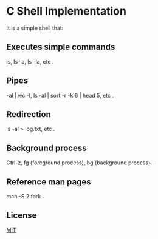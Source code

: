 # C Shell Implementation

It is a simple shell that:

## Executes simple commands
ls, ls -a, ls -la, etc .

## Pipes
-al | wc -l, ls -al | sort -r -k 6 | head 5, etc .

## Redirection
ls -al > log.txt, etc .

## Background process
Ctrl-z, fg (foreground process), bg (background process).

## Reference man pages
man -S 2 fork .
 


## License
[MIT](https://choosealicense.com/licenses/mit/)
